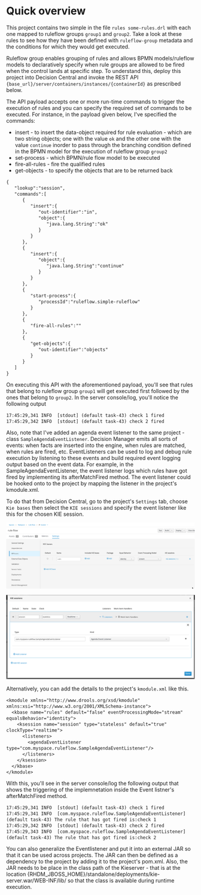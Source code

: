 # Quick overview


This project contains two simple in the file `rules some-rules.drl` with each one mapped to ruleflow groups `group1` and `group2`. Take a look at these rules to see how they have been defined with `ruleflow-group` metadata and the conditions for which they would get executed. 

Ruleflow group enables grouping of rules and allows BPMN models/ruleflow models to declaratively specify when rule groups are allowed to be fired when the control lands at specific step. To understand this, deploy this project into Decision Central and invoke the REST API `{base_url}/server/containers/instances/{containerId}` as prescribed below. 

The API payload accepts one or more run-time commands to trigger the execution of rules and you can specify the required set of commands to be executed. For instance, in the payload given below, I've specified the commands:

 - insert - to insert the data-object required for rule evaluation - which are two string objects; one with the value `ok` and the other one with the value `continue` inorder to pass through the branching condition defined in the BPMN model for the execution of ruleflow group `group2`
 - set-process - which BPMN/rule flow model to be executed
 - fire-all-rules - fire the qualified rules
 - get-objects - to specify the objects that are to be returned back

```
{
   "lookup":"session",
   "commands":[
      {
         "insert":{
            "out-identifier":"in",
            "object":{
               "java.lang.String":"ok"
            }
         }
      },
      {
         "insert":{
            "object":{
               "java.lang.String":"continue"
            }
         }
      },
      {
         "start-process":{
            "processId":"ruleflow.simple-ruleflow"
         }
      },
      {
         "fire-all-rules":""
      },
      {
         "get-objects":{
            "out-identifier":"objects"
         }
      }
   ]
}
```

On executing this API with the aforementioned payload, you'll see that rules that belong to ruleflow group `group1` will get executed first followed by the ones that belong to `group2`. In the server console/log, you'll notice the following output

```
17:45:29,341 INFO  [stdout] (default task-43) check 1 fired
17:45:29,342 INFO  [stdout] (default task-43) check 2 fired
```

Also, note that I've added an agenda event listener to the same project - class `SampleAgendaEventListener`. Decision Manager emits all sorts of events: when facts are inserted into the engine, when rules are matched, when rules are fired, etc.  EventListeners can be used to log and debug rule execution by listening to these events and build required event logging output based on the event data. For example, in the SampleAgendaEventListener, the event listener logs which rules have got fired by implementing its afterMatchFired method. The event listener could be hooked onto to the project by mapping the listener in the project's kmodule.xml. 

To do that from Decision Central, go to the project's `Settings` tab, choose `Kie bases` then select the `KIE sessions` and  specify the event listener like this for the chosen KIE session.

![Settings](https://github.com/bbalakriz/rule-flow__agend-agroup__event-listener/blob/master/images/1.png)

![Settings](https://github.com/bbalakriz/rule-flow__agend-agroup__event-listener/blob/master/images/2.png)


Alternatively, you can add the details to the project's `kmodule.xml` like this. 

```
<kmodule xmlns="http://www.drools.org/xsd/kmodule" xmlns:xsi="http://www.w3.org/2001/XMLSchema-instance">
  <kbase name="rules" default="false" eventProcessingMode="stream" equalsBehavior="identity">
    <ksession name="session" type="stateless" default="true" clockType="realtime">
      <listeners>
        <agendaEventListener type="com.myspace.ruleflow.SampleAgendaEventListener"/>
      </listeners>
    </ksession>
  </kbase>
</kmodule>
```

With this, you'll see in the server console/log the following output that shows the triggering of the implemnetation inside the Event listner's afterMatchFired method. 

```
17:45:29,341 INFO  [stdout] (default task-43) check 1 fired
17:45:29,341 INFO  [com.myspace.ruleflow.SampleAgendaEventListener] (default task-43) The rule that has got fired is:check 1
17:45:29,342 INFO  [stdout] (default task-43) check 2 fired
17:45:29,343 INFO  [com.myspace.ruleflow.SampleAgendaEventListener] (default task-43) The rule that has got fired is:check 2
```

You can also generalize the Eventlistener and put it into an external JAR so that it can be used across projects. The JAR can then be defined as a dependency to the project by adding it to the project's pom.xml. Also, the JAR needs to be place in the class path of the Kieserver - that is at the location {RHDM_JBOSS_HOME}/standalone/deployments/kie-server.war/WEB-INF/lib/ so that the class is available during runtime execution.




